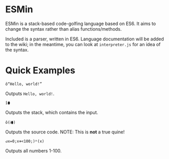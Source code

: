 # ESMin
ESMin is a stack-based code-golfing language based on ES6. It aims to change the syntax rather than alias functions/methods.

Included is a parser, written in ES6. Language documentation will be added to the wiki; in the meantime, you can look at `interpreter.js` for an idea of the syntax.
# Quick Examples
```
ô“Hello, world!”
```
Outputs `Hello, world!`.

```
î⬮
```
Outputs the stack, which contains the input.

```
ô(ℹ⬮)
```
Outputs the source code. NOTE: This is **not** a true quine!

```
↺x=0;x⧺<100;)ᵖ(x)
```
Outputs all numbers 1-100.